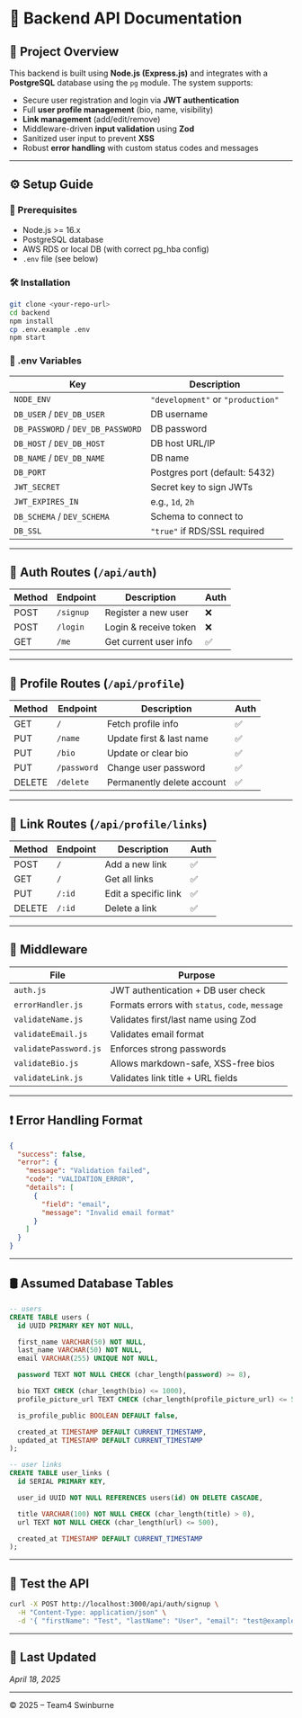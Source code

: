 # 📘 Backend API Documentation
## 📌 Project Overview
This backend is built using **Node.js (Express.js)** and integrates with a **PostgreSQL** database using the `pg` module. The system supports:
- Secure user registration and login via **JWT authentication**
- Full **user profile management** (bio, name, visibility)
- **Link management** (add/edit/remove)
- Middleware-driven **input validation** using **Zod**
- Sanitized user input to prevent **XSS**
- Robust **error handling** with custom status codes and messages

---

## ⚙️ Setup Guide

### 🔧 Prerequisites
- Node.js >= 16.x
- PostgreSQL database
- AWS RDS or local DB (with correct pg_hba config)
- `.env` file (see below)

### 🛠 Installation

```bash
git clone <your-repo-url>
cd backend
npm install
cp .env.example .env
npm start
```

### 🌱 .env Variables

| Key | Description |
|-----|-------------|
| `NODE_ENV` | `"development"` or `"production"` |
| `DB_USER` / `DEV_DB_USER` | DB username |
| `DB_PASSWORD` / `DEV_DB_PASSWORD` | DB password |
| `DB_HOST` / `DEV_DB_HOST` | DB host URL/IP |
| `DB_NAME` / `DEV_DB_NAME` | DB name |
| `DB_PORT` | Postgres port (default: 5432) |
| `JWT_SECRET` | Secret key to sign JWTs |
| `JWT_EXPIRES_IN` | e.g., `1d`, `2h` |
| `DB_SCHEMA` / `DEV_SCHEMA` | Schema to connect to |
| `DB_SSL` | `"true"` if RDS/SSL required |

---

## 🔐 Auth Routes (`/api/auth`)

| Method | Endpoint | Description | Auth |
|--------|----------|-------------|------|
| POST | `/signup` | Register a new user | ❌ |
| POST | `/login` | Login & receive token | ❌ |
| GET | `/me` | Get current user info | ✅ |

---

## 👤 Profile Routes (`/api/profile`)

| Method | Endpoint | Description | Auth |
|--------|----------|-------------|------|
| GET | `/` | Fetch profile info | ✅ |
| PUT | `/name` | Update first & last name | ✅ |
| PUT | `/bio` | Update or clear bio | ✅ |
| PUT | `/password` | Change user password | ✅ |
| DELETE | `/delete` | Permanently delete account | ✅ |

---

## 🔗 Link Routes (`/api/profile/links`)

| Method | Endpoint | Description | Auth |
|--------|----------|-------------|------|
| POST | `/` | Add a new link | ✅ |
| GET | `/` | Get all links | ✅ |
| PUT | `/:id` | Edit a specific link | ✅ |
| DELETE | `/:id` | Delete a link | ✅ |

---

## 📐 Middleware

| File | Purpose |
|------|---------|
| `auth.js` | JWT authentication + DB user check |
| `errorHandler.js` | Formats errors with `status`, `code`, `message` |
| `validateName.js` | Validates first/last name using Zod |
| `validateEmail.js` | Validates email format |
| `validatePassword.js` | Enforces strong passwords |
| `validateBio.js` | Allows markdown-safe, XSS-free bios |
| `validateLink.js` | Validates link title + URL fields |

---

## ❗ Error Handling Format

```json
{
  "success": false,
  "error": {
    "message": "Validation failed",
    "code": "VALIDATION_ERROR",
    "details": [
      {
        "field": "email",
        "message": "Invalid email format"
      }
    ]
  }
}
```

---

## 🛢️ Assumed Database Tables

```sql
-- users
CREATE TABLE users (
  id UUID PRIMARY KEY NOT NULL,

  first_name VARCHAR(50) NOT NULL,
  last_name VARCHAR(50) NOT NULL,
  email VARCHAR(255) UNIQUE NOT NULL,

  password TEXT NOT NULL CHECK (char_length(password) >= 8),

  bio TEXT CHECK (char_length(bio) <= 1000),
  profile_picture_url TEXT CHECK (char_length(profile_picture_url) <= 500),

  is_profile_public BOOLEAN DEFAULT false,

  created_at TIMESTAMP DEFAULT CURRENT_TIMESTAMP,
  updated_at TIMESTAMP DEFAULT CURRENT_TIMESTAMP
);

-- user links
CREATE TABLE user_links (
  id SERIAL PRIMARY KEY,

  user_id UUID NOT NULL REFERENCES users(id) ON DELETE CASCADE,

  title VARCHAR(100) NOT NULL CHECK (char_length(title) > 0),
  url TEXT NOT NULL CHECK (char_length(url) <= 500),

  created_at TIMESTAMP DEFAULT CURRENT_TIMESTAMP
);

```

---

## 🧪 Test the API

```bash
curl -X POST http://localhost:3000/api/auth/signup \
  -H "Content-Type: application/json" \
  -d '{ "firstName": "Test", "lastName": "User", "email": "test@example.com", "password": "Strong1!" }'
```

---

## 📅 Last Updated
*April 18, 2025*

---
© 2025 – Team4 Swinburne
